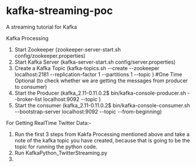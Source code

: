 # kafka-streaming-poc
A streaming tutorial for Kafka


Kafka Processing

1. Start Zookeeper (zookeeper-server-start.sh config/zookeeper.properties)
2. Start Kafka Server (kafka-server-start.sh config/server.properties)
3. Create a Kafka Topic (kafka-topics.sh --create --zookeeper localhost:2181 --replication-factor 1 --partitions 1 --topic <topic name>) #One Time
  Optional (to check whether we are getting the messages from producer to consumer)
4. Start the Producer (kafka_2.11-0.11.0.2$ bin/kafka-console-producer.sh --broker-list localhost:9092 --topic <given topic name>)
5. Start the consumer (kafka_2.11-0.11.0.2$ bin/kafka-console-consumer.sh --bootstrap-server localhost:9092 --topic <given topic name> --from-beginning)


For Getting RealTime Twitter Data:-

1. Run the first 3 steps from Kakfa Processing mentioned above and take a note of the kafka topic you have created, because that is going to be the topic for running the python code.
2. Run KafkaPython_TwitterStreaming.py
3. 

